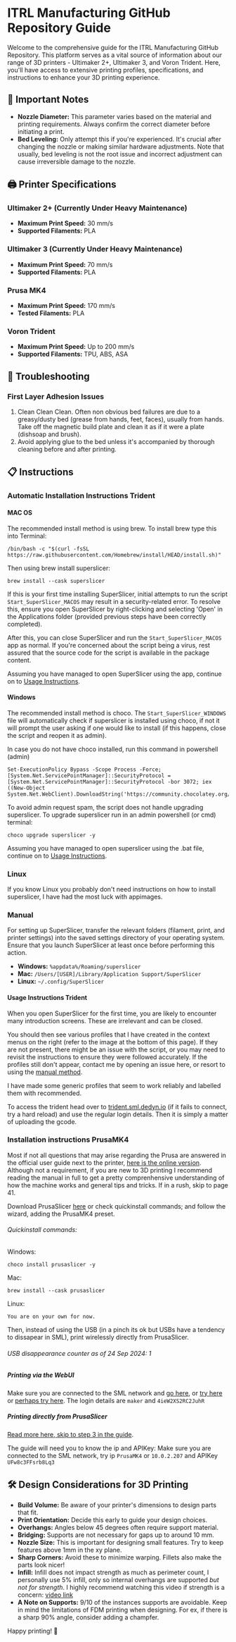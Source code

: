 # ITRL Manufacturing GitHub Repository Guide

Welcome to the comprehensive guide for the ITRL Manufacturing GitHub Repository. This platform serves as a vital source of information about our range of 3D printers - Ultimaker 2+, Ultimaker 3, and Voron Trident. Here, you'll have access to extensive printing profiles, specifications, and instructions to enhance your 3D printing experience.

## 📝 Important Notes

- **Nozzle Diameter:** This parameter varies based on the material and printing requirements. Always confirm the correct diameter before initiating a print.
- **Bed Leveling:** Only attempt this if you're experienced. It's crucial after changing the nozzle or making similar hardware adjustments. Note that usually, bed leveling is not the root issue and incorrect adjustment can cause irreversible damage to the nozzle.

## 🖨️ Printer Specifications

### Ultimaker 2+ (Currently Under Heavy Maintenance)
- **Maximum Print Speed:** 30 mm/s
- **Supported Filaments:** PLA

### Ultimaker 3 (Currently Under Heavy Maintenance)
- **Maximum Print Speed:** 70 mm/s
- **Supported Filaments:** PLA

### Prusa MK4
- **Maximum Print Speed:** 170 mm/s
- **Tested Filaments:** PLA

### Voron Trident
- **Maximum Print Speed:** Up to 200 mm/s
- **Supported Filaments:** TPU, ABS, ASA

## 🔧 Troubleshooting

### First Layer Adhesion Issues
1. Clean Clean Clean. Often non obvious bed failures are due to a greasy/dusty bed (grease from hands, feet, faces), usually from hands. 
Take off the magnetic build plate and clean it as if it were a plate (dishsoap and brush). 
2. Avoid applying glue to the bed unless it's accompanied by thorough cleaning before and after printing.

## 📋 Instructions

### Automatic Installation Instructions Trident 
#### MAC OS
The recommended install method is using brew. To install brew type this into Terminal:
```console
/bin/bash -c "$(curl -fsSL https://raw.githubusercontent.com/Homebrew/install/HEAD/install.sh)"
```
Then using brew install superslicer:
```console
brew install --cask superslicer 
```
If this is your first time installing SuperSlicer, initial attempts to run the script `Start_SuperSlicer_MACOS` may result in a security-related error. To resolve this, ensure you open SuperSlicer by right-clicking and selecting 'Open' in the Applications folder (provided previous steps have been correctly completed). 

After this, you can close SuperSlicer and run the `Start_SuperSlicer_MACOS` app as normal. If you're concerned about the script being a virus, rest assured that the source code for the script is available in the package content.

Assuming you have managed to open SuperSlicer using the app, continue on to [Usage Instructions](#Usage-Instructions-Trident).

#### Windows
The recommended install method is choco. The `Start_SuperSlicer_WINDOWS` file will automatically check if superslicer is installed using choco, if not it will prompt the user asking if one would like to install (if this happens, close the script and reopen it as admin). 

In case you do not have choco installed, run this command in powershell (admin)
```
Set-ExecutionPolicy Bypass -Scope Process -Force; [System.Net.ServicePointManager]::SecurityProtocol = [System.Net.ServicePointManager]::SecurityProtocol -bor 3072; iex ((New-Object System.Net.WebClient).DownloadString('https://community.chocolatey.org/install.ps1'))
```
To avoid admin request spam, the script does not handle upgrading superslicer. To upgrade superslicer run in an admin powershell (or cmd) terminal:
```
choco upgrade superslicer -y
```

Assuming you have managed to open superslicer using the .bat file, continue on to [Usage Instructions](#Usage-Instructions-Trident).

### Linux
If you know Linux you probably don't need instructions on how to install superslicer, I have had the most luck with appimages. 

### Manual
For setting up SuperSlicer, transfer the relevant folders (filament, print, and printer settings) into the saved settings directory of your operating system. Ensure that you launch SuperSlicer at least once before performing this action.

- **Windows:** `%appdata%/Roaming/superslicer`
- **Mac:** `/Users/[USER]/Library/Application Support/SuperSlicer`
- **Linux:** `~/.config/SuperSlicer`

#### Usage Instructions Trident
When you open SuperSlicer for the first time, you are likely to encounter many introduction screens. These are irrelevant and can be closed. 

You should then see various profiles that I have created in the context menus on the right (refer to the image at the bottom of this page). If they are not present, there might be an issue with the script, or you may need to revisit the instructions to ensure they were followed accurately. If the profiles still don't appear, contact me by opening an issue here, or resort to using the [manual method](#manual). 

I have made some generic profiles that seem to work reliably and labelled them with recommended.

To access the trident head over to [trident.sml.dedyn.io](https://trident.sml.dedyn.io) (if it fails to connect, try a hard reload) and use the regular login details. Then it is simply a matter of uploading the gcode.

### Installation instructions PrusaMK4
Most if not all questions that may arise regarding the Prusa are answered in the official user guide next to the printer, [here is the online version](https://www.prusa3d.com/downloads/manual/prusa3d_manual_MK4_MK39_103_en.pdf#page=41). Although not a requirement, if you are new to 3D printing I recommend reading the manual in full to get a pretty comprenhensive understanding of how the machine works and general tips and tricks. If in a rush, skip to page 41.

Download PrusaSlicer [here](https://www.prusa3d.com/en/page/prusaslicer_424/) or check quickinstall commands; and follow the wizard, adding the PrusaMK4 preset.

###### Quickinstall commands:
Windows: 
```
choco install prusaslicer -y
```
Mac:
```
brew install --cask prusaslicer
```
Linux:
```
You are on your own for now.
```

Then, instead of using the USB (in a pinch its ok but USBs have a tendency to dissapear in SML), print wirelessly directly from PrusaSlicer. 

###### USB disappearance counter as of 24 Sep 2024: 1 

##### Printing via the WebUI
Make sure you are connected to the SML network and [go here](http://10.0.2.207), or [try here](http://PrusaMK4.local) or [perhaps try here](http://PrusaMK4). The login details are ```maker``` and ```4ieW2XS2RC2JuhR```
##### Printing directly from PrusaSlicer
[Read more here, skip to step 3 in the guide](https://help.prusa3d.com/guide/sending-files-from-prusaslicer-to-prusalink_222961). 

The guide will need you to know the ip and APIKey: Make sure you are connected to the SML network, try ip ```PrusaMK4``` or ```10.0.2.207``` and APIKey ```UFw8c3FFsrb8Lq3```

## 🛠️ Design Considerations for 3D Printing

- **Build Volume:** Be aware of your printer's dimensions to design parts that fit.
- **Print Orientation:** Decide this early to guide your design choices.
- **Overhangs:** Angles below 45 degrees often require support material.
- **Bridging:** Supports are not necessary for gaps up to around 10 mm.
- **Nozzle Size:** This is important for designing small features. Try to keep features above 1mm in the xy plane.
- **Sharp Corners:** Avoid these to minimize warping. Fillets also make the parts look nicer!
- **Infill:** Infill does not impact strength as much as perimeter count, I personally use 5% infill, only so internal overhangs are supported *but not for strength*. I highly recommend watching this video if strength is a concern: [video link](https://www.youtube.com/watch?v=AmEaNAwFSfI)
- **A Note on Supports:** 9/10 of the instances supports are avoidable. Keep in mind the limitations of FDM printing when designing. For ex, if there is a sharp 90% angle, consider adding a champfer. 

Happy printing! 🎉
